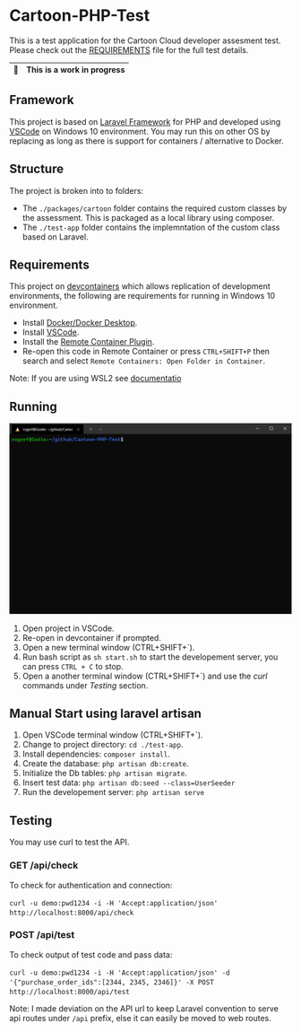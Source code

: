 # Cartoon-PHP-Test

This is a test application for the Cartoon Cloud developer assesment test.
Please check out the [REQUIREMENTS](./REQUIREMENTS.md) file for the full test details.

| :memo:        | This is a work in progress |
|---------------|:---------------------------|

## Framework

This project is based on [Laravel Framework](https://laravel.com/) for PHP and developed using [VSCode](https://code.visualstudio.com/) on Windows 10 environment. You may run this on other OS by replacing as long as there is support for containers / alternative to Docker.

## Structure

The project is broken into to folders:

* The ``./packages/cartoon`` folder contains the required custom classes by the assessment. This is packaged as a local library using composer.
* The ``./test-app`` folder contains the implemntation of the custom class based on Laravel.

## Requirements

This project on [devcontainers](https://code.visualstudio.com/docs/remote/containers) which allows replication of development environments, the following are requirements for running in Windows 10 environment.

* Install [Docker/Docker Desktop](https://www.docker.com/products/docker-desktop).
* Install [VSCode](https://code.visualstudio.com/).
* Install the [Remote Container Plugin](https://marketplace.visualstudio.com/items?itemName=ms-vscode-remote.remote-containers).
* Re-open this code in Remote Container or press ``CTRL+SHIFT+P`` then search and select ``Remote Containers: Open Folder in Container``.

Note: If you are using WSL2 see [documentatio](https://docs.docker.com/desktop/windows/wsl/)

## Running

![Demonstration](cartoon-test.gif)

1. Open project in VSCode.
2. Re-open in devcontainer if prompted.
3. Open a new terminal window (CTRL+SHIFT+`).
4. Run bash script as ``sh start.sh`` to start the developement server, you can press ``CTRL + C`` to stop.
5. Open a another terminal window (CTRL+SHIFT+`) and use the *curl* commands under *Testing* section.

## Manual Start using laravel artisan

1. Open VSCode terminal window (CTRL+SHIFT+`).
2. Change to project directory: ``cd ./test-app``.
3. Install dependencies: ``composer install``.
4. Create the database: ``php artisan db:create``.
5. Initialize the Db tables: ``php artisan migrate``.
6. Insert test data: ``php artisan db:seed --class=UserSeeder``
7. Run the developement server: ``php artisan serve``

## Testing

You may use curl to test the API.

### GET /api/check

To check for authentication and connection:

``curl -u demo:pwd1234 -i -H 'Accept:application/json' http://localhost:8000/api/check``

### POST /api/test

To check output of test code and pass data:

``curl -u demo:pwd1234 -i -H 'Accept:application/json' -d '{"purchase_order_ids":[2344, 2345, 2346]}' -X POST http://localhost:8000/api/test``

Note: I made deviation on the API url to keep Laravel convention to serve api routes under ``/api`` prefix, else it can easily be moved to web routes.
